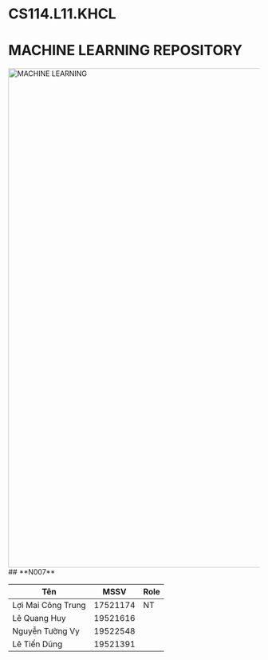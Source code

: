 # CS114.L11.KHCL
# MACHINE LEARNING REPOSITORY
<img src="https://user-images.githubusercontent.com/71223079/99895778-962df480-2cbc-11eb-9be4-e952ae4c2618.png" width="1000" alt="MACHINE LEARNING"/>
## **N007**

| Tên | MSSV | Role |
|--------------|-------|-------|
| Lợi Mai Công Trung | 17521174 | NT | 
| Lê Quang Huy | 19521616 |  |  | 
| Nguyễn Tường Vy | 19522548 |  |  | 
| Lê Tiến Dũng | 19521391 |  |  |
